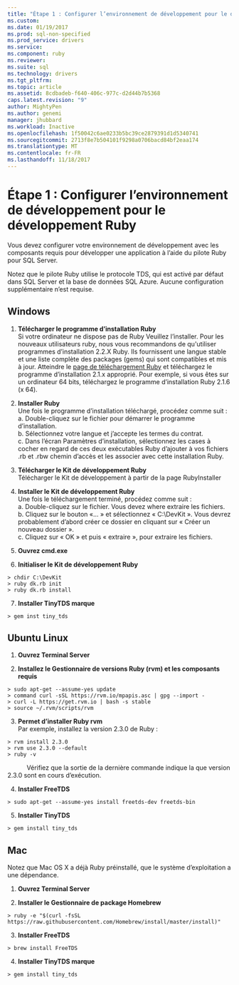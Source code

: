 ```yaml
---
title: "Étape 1 : Configurer l’environnement de développement pour le développement Ruby | Documents Microsoft"
ms.custom: 
ms.date: 01/19/2017
ms.prod: sql-non-specified
ms.prod_service: drivers
ms.service: 
ms.component: ruby
ms.reviewer: 
ms.suite: sql
ms.technology: drivers
ms.tgt_pltfrm: 
ms.topic: article
ms.assetid: 8cdbadeb-f640-406c-977c-d2d44b7b5368
caps.latest.revision: "9"
author: MightyPen
ms.author: genemi
manager: jhubbard
ms.workload: Inactive
ms.openlocfilehash: 1f50042c6ae0233b5bc39ce2879391d1d5340741
ms.sourcegitcommit: 2713f8e7b504101f9298a0706bacd84bf2eaa174
ms.translationtype: MT
ms.contentlocale: fr-FR
ms.lasthandoff: 11/18/2017
---
```

# <a name="step-1-configure-development-environment-for-ruby-development"></a>Étape 1 : Configurer l’environnement de développement pour le développement Ruby
Vous devez configurer votre environnement de développement avec les composants requis pour développer une application à l’aide du pilote Ruby pour SQL Server.    
  
Notez que le pilote Ruby utilise le protocole TDS, qui est activé par défaut dans SQL Server et la base de données SQL Azure.  Aucune configuration supplémentaire n’est requise.  
  
  
## <a name="windows"></a>Windows  
  
1.  **Télécharger le programme d’installation Ruby**  
Si votre ordinateur ne dispose pas de Ruby Veuillez l’installer. Pour les nouveaux utilisateurs ruby, nous vous recommandons de qu'utiliser programmes d’installation 2.2.X Ruby. Ils fournissent une langue stable et une liste complète des packages (gems) qui sont compatibles et mis à jour. Atteindre le [page de téléchargement Ruby](http://rubyinstaller.org/downloads/) et téléchargez le programme d’installation 2.1.x approprié. Pour exemple, si vous êtes sur un ordinateur 64 bits, téléchargez le programme d’installation Ruby 2.1.6 (x 64).   
  
2.  **Installer Ruby**  
Une fois le programme d’installation téléchargé, procédez comme suit :  
a. Double-cliquez sur le fichier pour démarrer le programme d’installation.  
b. Sélectionnez votre langue et j’accepte les termes du contrat.  
c.  Dans l’écran Paramètres d’installation, sélectionnez les cases à cocher en regard de ces deux exécutables Ruby d’ajouter à vos fichiers .rb et .rbw chemin d’accès et les associer avec cette installation Ruby.  
  
3.  **Télécharger le Kit de développement Ruby**  
Télécharger le Kit de développement à partir de la page RubyInstaller  
  
4.  **Installer le Kit de développement Ruby**  
Une fois le téléchargement terminé, procédez comme suit :  
a. Double-cliquez sur le fichier. Vous devez where extraire les fichiers.  
b. Cliquez sur le bouton «... » et sélectionnez « C:\DevKit ». Vous devrez probablement d’abord créer ce dossier en cliquant sur « Créer un nouveau dossier ».  
c. Cliquez sur « OK » et puis « extraire », pour extraire les fichiers.  
  
5. **Ouvrez cmd.exe**  
  
6. **Initialiser le Kit de développement Ruby**  
```  
> chdir C:\DevKit  
> ruby dk.rb init  
> ruby dk.rb install  
```  
  
7.  **Installer TinyTDS marque**  
```  
> gem inst tiny_tds
```  
  
## <a name="ubuntu-linux"></a>Ubuntu Linux  
  
1. **Ouvrez Terminal Server**  
  
2. **Installez le Gestionnaire de versions Ruby (rvm) et les composants requis**  
```  
> sudo apt-get --assume-yes update  
> command curl -sSL https://rvm.io/mpapis.asc | gpg --import -  
> curl -L https://get.rvm.io | bash -s stable  
> source ~/.rvm/scripts/rvm  
```  
   
3. **Permet d’installer Ruby rvm**  
Par exemple, installez la version 2.3.0 de Ruby :  
```  
> rvm install 2.3.0  
> rvm use 2.3.0 --default  
> ruby -v  
```  
&nbsp;&nbsp;&nbsp;&nbsp;&nbsp;&nbsp;&nbsp;&nbsp;&nbsp;&nbsp;&nbsp;Vérifiez que la sortie de la dernière commande indique la que version 2.3.0 sont en cours d’exécution.  
  
4.  **Installer FreeTDS**  
```  
> sudo apt-get --assume-yes install freetds-dev freetds-bin  
```  
  
5.  **Installer TinyTDS**  
```  
> gem install tiny_tds  
```  
  
## <a name="mac"></a>Mac  
  
Notez que Mac OS X a déjà Ruby préinstallé, que le système d’exploitation a une dépendance.    
  
1.  **Ouvrez Terminal Server**  
  
2. **Installer le Gestionnaire de package Homebrew**  
```  
> ruby -e "$(curl -fsSL https://raw.githubusercontent.com/Homebrew/install/master/install)"  
```  
  
3.  **Installer FreeTDS**  
```  
> brew install FreeTDS  
```  
  
4.  **Installer TinyTDS marque**  
```  
> gem install tiny_tds  
```
